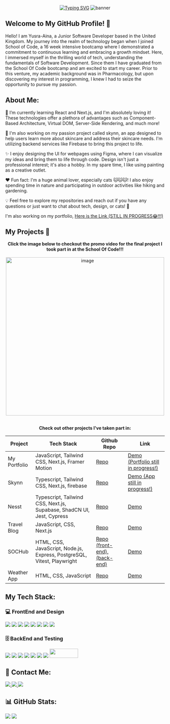 
<p align="center" >
<a href="https://git.io/typing-svg"><img src="https://readme-typing-svg.demolab.com?font=Fira+Code&weight=600&pause=1000&color=C59CE5&random=false&width=800&height=40&lines=Hi++%F0%9F%91%8B%2C+my+name+is+Yusra-Aina+and+I'm+a+Junior+Fullstack+Developer" alt="Typing SVG" /></a>
<img src= "https://github.com/ycho234/ycho234/assets/100493820/b4d6956c-36d9-4cfd-a59e-64b38d96b13e" alt="banner" >
</p>
  </div>
  
<h2>Welcome to My GitHub Profile! 🚀</h2>
<p>Hello! I am Yusra-Aina, a Junior Software Developer based in the United Kingdom. My journey into the realm of technology began when I joined School of Code, a 16 week intensive bootcamp where I demonstrated a commitment to continuous learning and embracing a growth mindset. Here, I immersed myself in the thrilling world of tech, understanding the fundamentals of Software Development. Since them I have graduated from the School Of Code bootcamp and am excited to start my career. Prior to this venture, my academic background was in Pharmacology, but upon discovering my interest in programming, I knew I had to seize the opportunity to pursue my passion.</p>

<h2>About Me:</h2>

🧠 I’m currently learning React and Next.js, and I'm absolutely loving it! These technologies offer a plethora of advantages such as Component-Based Architecture, Virtual DOM, Server-Side Rendering, and much more!

🔭 I'm also working on my passion project called skynn, an app designed to help users learn more about skincare and address their skincare needs. I'm utilizing backend services like Firebase to bring this project to life.</br>

✨ I enjoy designing the UI for webpages using Figma, where I can visualize my ideas and bring them to life through code. Design isn't just a professional interest; it's also a hobby. In my spare time, I like using painting as a creative outlet.

❤️ Fun fact: I'm a huge animal lover, especially cats 🐱🐱🐱! I also enjoy spending time in nature and participating in outdoor activities like hiking and gardening.

💡 Feel free to explore my repositories and reach out if you have any questions or just want to chat about tech, design, or cats! 🐾 
 
 I'm also working on my portfolio, <a href="https://portfolio-site-yc.vercel.app/">Here is the Link (STILL IN PROGRESS😂!!!)</a>

<h2>My Projects 📁 </h2>
<div align="center">
<b>Click the image below to checkout the promo video for the final project I took part in at the School Of Code!!!</b>
<br>
<br>
<a href="https://www.youtube.com/watch?v=SyPIFCDmNHA&ab_channel=NesstProject"> <img width="500" alt="image" src="https://github.com/ycho234/ycho234/assets/100493820/144f84eb-3b99-4bb7-b0bd-6cccc12f153f"> </a>
<br>
<br>
<p><b>Check out other projects I've taken part in:</b></p>

| Project        | Tech Stack     | Github Repo    | Link
| -------------- | -------------- | -------------- | --------------
| My Portfolio   | JavaScript, Tailwind CSS, Next.js, Framer Motion | <a href="https://github.com/ycho234/PortfolioSite">Repo</a> | <a href="https://portfolio-site-yc.vercel.app/"> Demo (Portfolio still in progress!)</a>
| Skynn          | Typescript, Tailwind CSS, Next.js, firebase |<a href="https://github.com/ycho234/Skynn"> Repo </a> | <a href="https://skynn.vercel.app/">Demo (App still in progress!)</a>
| Nesst          | Typescript, Tailwind CSS, Next.js, Supabase, ShadCN UI, Jest, Cypress |<a href="https://github.com/tplatt92/nesst">Repo</a>   | <a href="https://nesst.vercel.app/">Demo</a>
| Travel Blog    | JavaScript, CSS, Next.js | <a href="https://github.com/ycho234/TravelBlog-Nextjs-Practise">Repo</a> | <a href="https://travel-blog-nextjs-practise.vercel.app/">Demo</a>
| SOCHub         | HTML, CSS, JavaScript, Node.js, Express, PostgreSQL, Vitest, Playwright | <a href="https://github.com/ycho234/School-of-Code-Midterm-Project">Repo (front-end), </a><a href="https://github.com/ycho234/bc15-w8-project-back-end-elevensies">(back-end)</a> | <a href="https://projectfrontend-wp8f.onrender.com/">Demo</a>
| Weather App    | HTML, CSS, JavaScript |<a href="https://github.com/ycho234/WeatherApp-API-fetch-DOM-manipulation-practise-">Repo</a> | <a href="https://65ba997b34a6760d88e2147c--delightful-praline-252927.netlify.app/">Demo</a> 


</div>



<h2>My Tech Stack: </h2>
<h3> 💻 FrontEnd and Design</h3>
<div align="left">
<img src="https://img.shields.io/badge/HTML5-E34F26?style=for-the-badge&logo=html5&logoColor=white"/> 
<img src="https://img.shields.io/badge/CSS3-1572B6?style=for-the-badge&logo=css3&logoColor=white" />
<img src="https://img.shields.io/badge/JavaScript-F7DF1E?style=for-the-badge&logo=javascript&logoColor=black" />
<img src="https://img.shields.io/badge/React-20232A?style=for-the-badge&logo=react&logoColor=61DAFB" />
<img src="https://img.shields.io/badge/Next-black?style=for-the-badge&logo=next.js&logoColor=white" />
<img src="https://img.shields.io/badge/Tailwind_CSS-38B2AC?style=for-the-badge&logo=tailwind-css&logoColor=white"/>
<img src="https://img.shields.io/badge/Figma-F24E1E?style=for-the-badge&logo=figma&logoColor=white" />
<img src="https://img.shields.io/badge/Canva-%2300C4CC.svg?&style=for-the-badge&logo=Canva&logoColor=white" />
</div>
<h3> 🗄️ BackEnd and Testing</h3>
<div align="left">
<img src="https://img.shields.io/badge/Node.js-43853D?style=for-the-badge&logo=node.js&logoColor=white"/>
<img src="https://img.shields.io/badge/PostgreSQL-316192?style=for-the-badge&logo=postgresql&logoColor=white"/>
<img src="https://img.shields.io/badge/Express.js-404D59?style=for-the-badge"/>
<img src="https://img.shields.io/badge/Supabase-3ECF8E?style=for-the-badge&logo=supabase&logoColor=white"/>
<img src="https://img.shields.io/badge/Firebase-039BE5?style=for-the-badge&logo=Firebase&logoColor=white"/>
<img src="https://img.shields.io/badge/GIT-E44C30?style=for-the-badge&logo=git&logoColor=white"/>
<img src="https://img.shields.io/badge/Playwright-45ba4b?style=for-the-badge&logo=Playwright&logoColor=white"/>
<img src="https://github.com/ycho234/ycho234/assets/100493820/98dd9e57-20e6-4d04-8a3c-8969ea96b380" height="29" width="90"/>
</div>

<h2> 📧 Contact Me:</h2>
<div>
<a href="https://www.linkedin.com/in/yusra-aina-c-b91b9a265/">
    <img src="https://img.shields.io/badge/LinkedIn-0077B5?style=for-the-badge&logo=linkedin&logoColor=white">
</a>
<a href="https://github.com/ycho234">
    <img src="https://img.shields.io/badge/GitHub-100000?style=for-the-badge&logo=github&logoColor=white">
</a>
  <a href="mailto:yusracho123@gmail.com">
    <img src="https://img.shields.io/badge/Gmail-D14836?style=for-the-badge&logo=gmail&logoColor=white">
</a>
</div>
</div>
<div>

  
<h2>📊 GitHub Stats:</h2>
<img src="https://github-readme-streak-stats.herokuapp.com/?user=ycho234&theme=dark&hide_border=false"/>
<img src="https://github-readme-stats.vercel.app/api/top-langs/?username=ycho234&theme=dark&hide_border=false&include_all_commits=false&count_private=false&layout=compact"/>
